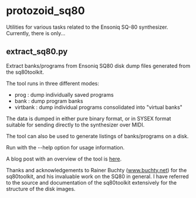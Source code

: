 # protozoid_sq80

Utilities for various tasks related to the Ensoniq SQ-80 synthesizer. Currently, there is only...

## extract_sq80.py

Extract banks/programs from Ensoniq SQ80 disk dump files generated from the
sq80toolkit.

The tool runs in three different modes:

- prog : dump individually saved programs
- bank : dump program banks
- virtbank : dump individual programs consolidated into "virtual banks"

The data is dumped in either pure binary format, or in SYSEX format suitable
for sending directly to the synthesizer over MIDI.

The tool can also be used to generate listings of banks/programs on a disk.

Run with the --help option for usage information.

A blog post with an overview of the tool is [here](https://protozoid.tumblr.com/post/613284464564584448/extracting-ensoniq-sq-80-disk-images).

Thanks and acknowledgements to Rainer Buchty (www.buchty.net) for the
sq80toolkit, and his invaluable work on the SQ80 in general. I have referred to
the source and documentation of the sq80toolkit extensively for the structure
of the disk images.
